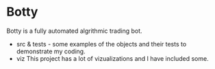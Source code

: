 # Botty

Botty is a fully automated algrithmic trading bot. 
- src & tests - some examples of the objects and their tests to demonstrate my coding. 
- viz This project has a lot of vizualizations and I have included some.